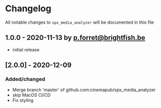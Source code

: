 # Changelog

All notable changes to `spx_media_analyzer` will be documented in this file

## 1.0.0 - 2020-11-13 by p.forret@brightfish.be

- initial release
## [2.0.0] - 2020-12-09
### Added/changed
- Merge branch 'master' of github.com:cinemapub/spx_media_analyzer
- skip MacOS CI/CD
- Fix styling 
